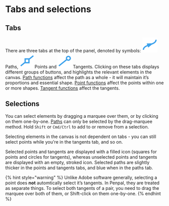 # Tabs and selections

## Tabs

There are three tabs at the top of the panel, denoted by symbols: ![](<.gitbook/assets/tabs - paths.svg>)Paths, ![](<.gitbook/assets/tabs - points.svg>)Points and ![](<.gitbook/assets/tabs - tangents.svg>)Tangents. Clicking on these tabs displays different groups of buttons, and highlights the relevant elements in the canvas. [Path functions](path-tab.md) affect the path as a whole - it will maintain it’s proportions and essential shape. [Point functions](points-tab.md) affect the points within one or more shapes. [Tangent functions](tangents-tab.md) affect the tangents.

## Selections

You can select elements by dragging a marquee over them, or by clicking on them one-by-one. [Paths](path-tab.md) can only be selected by the drag-marquee method. Hold `Shift` or `Cmd/Ctrl` to add to or remove from a selection.

Selecting elements in the canvas is not dependent on tabs - you can still select points while you're in the tangents tab, and so on.

Selected points and tangents are displayed with a filled icon (squares for points and circles for tangents), whereas unselected points and tangents are displayed with an empty, stroked icon. Selected paths are slightly thicker in the points and tangents tabs, and blue when in the paths tab.

{% hint style="warning" %}
Unlike Adobe software generally, selecting a point does **not** automtically select it’s tangents. In Penpal, they are treated as separate things. To select both tangents of a pair, you need to drag the marquee over both of them, or Shift-click on them one-by-one.
{% endhint %}
